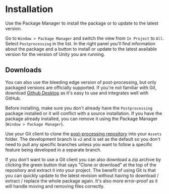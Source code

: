# Installation

Use the Package Manager to install the package or to update to the latest version.

Go to `Window > Package Manager` and switch the view from `In Project` to `All`. Select `Postprocessing` in the list. In the right panel you'll find information about the package and a button to install or update to the latest available version for the version of Unity you are running.

## Downloads

You can also use the bleeding edge version of post-processing, but only packaged versions are officially supported. If you're not familiar with Git, download [Github Desktop](https://desktop.github.com/) as it's easy to use and integrates well with GitHub.

Before installing, make sure you don't already have the `Postprocessing` package installed or it will conflict with a source installation. If you have the package already installed, you can remove it using the Package Manager (`Window > Package Manager`).

Use your Git client to clone the [post-processing repository](https://github.com/Unity-Technologies/PostProcessing) into your `Assets` folder. The development branch is `v2` and is set as the default so you don't need to pull any specific branches unless you want to follow a specific feature being developed in a separate branch.

If you don't want to use a Git client you can also download a zip archive by clicking the green button that says "Clone or download" at the top of the repository and extract it into your project. The benefit of using Git is that you can quickly update to the latest revision without having to download / extract / replace the whole package again. It's also more error-proof as it will handle moving and removing files correctly.

